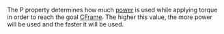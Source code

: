 The P property determines how much [power](https://en.wikipedia.org/wiki/Power_(physics)) is used while applying torque in order to reach the goal [CFrame](https://developer.roblox.com/en-us/api-reference/property/BodyGyro/CFrame). The higher this value, the more power will be used and the faster it will be used.